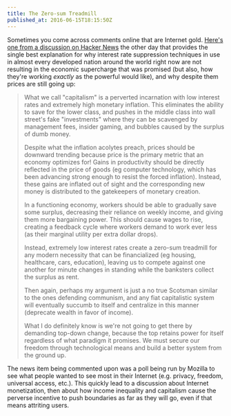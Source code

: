 ```yaml
---
title: The Zero-sum Treadmill
published_at: 2016-06-15T18:15:50Z
---
```


Sometimes you come across comments online that are Internet gold. [Here's one
from a discussion on Hacker News][comment] the other day that provides the
single best explanation for why interest rate suppression techniques in use in
almost every developed nation around the world right now are not resulting in
the economic supercharge that was promised (but also, how they're working
_exactly_ as the powerful would like), and why despite them prices are still
going up:

> What we call "capitalism" is a perverted incarnation with low interest rates
> and extremely high monetary inflation. This eliminates the ability to save
> for the lower class, and pushes in the middle class into wall street's fake
> "investments" where they can be scavenged by management fees, insider gaming,
> and bubbles caused by the surplus of dumb money.
> 
> Despite what the inflation acolytes preach, prices should be downward
> trending because price is the primary metric that an economy optimizes for!
> Gains in productivity should be directly reflected in the price of goods (eg
> computer technology, which has been advancing strong enough to resist the
> forced inflation). Instead, these gains are inflated out of sight and the
> corresponding new money is distributed to the gatekeepers of monetary
> creation.
> 
> In a functioning economy, workers should be able to gradually save some
> surplus, decreasing their reliance on weekly income, and giving them more
> bargaining power. This should cause wages to rise, creating a feedback cycle
> where workers demand to work ever less (as their marginal utility per extra
> dollar drops).
> 
> Instead, extremely low interest rates create a zero-sum treadmill for any
> modern necessity that can be financialized (eg housing, healthcare, cars,
> education), leaving us to compete against one another for minute changes in
> standing while the banksters collect the surplus as rent.
> 
> Then again, perhaps my argument is just a no true Scotsman similar to the
> ones defending communism, and any fiat capitalistic system will eventually
> succumb to itself and centralize in this manner (deprecate wealth in favor of
> income).
> 
> What I do definitely know is we're not going to get there by demanding
> top-down change, because the top retains power for itself regardless of what
> paradigm it promises. We must secure our freedom through technological means
> and build a better system from the ground up.

The news item being commented upon was a poll being run by Mozilla to see what
people wanted to see most in their Internet (e.g. privacy, freedom, universal
access, etc.). This quickly lead to a discussion about Internet monetization,
then about how income inequality and capitalism cause the perverse incentive to
push boundaries as far as they will go, even if that means attriting users.

[comment]: https://news.ycombinator.com/item?id=11877687
